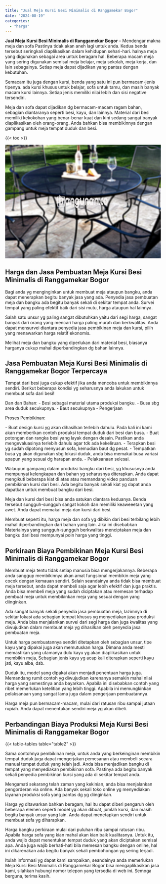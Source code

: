 ```yaml
---
title: "Jual Meja Kursi Besi Minimalis di Ranggamekar Bogor"
date: "2024-08-19"
categories: 
  - "harga"
---
```


**Jual Meja Kursi Besi Minimalis di Ranggamekar Bogor** – Mendengar makna meja dan sofa Pastinya tidak akan aneh lagi untuk anda. Kedua benda tersebut seringkali diaplikasikan dalam kehidupan sehari-hari. halnya meja yang digunakan sebagai area untuk beragam hal. Beberapa macam meja yang sering digunakan semisal meja belajar, meja sekolah, meja kerja, dan lain sebagainya. Setiap meja dapat dijadikan yang pantas dengan kebutuhan.

Semacam itu juga dengan kursi, benda yang satu ini pun bermacam-jenis tipenya. ada kursi khusus untuk belajar, sofa untuk tamu, dan masih banyak macam kursi lainnya. Setiap jenis memiliki nilai lebih dan sisi negative tersendiri.

Meja dan sofa dapat dijadikan dg bermacam-macam ragam bahan, sebagian diantaranya seperti besi, kayu, dan lainnya. Material dari besi memiliki kekokohan yang benar-benar kuat dan kini sedang sangat banyak diaplikasikan oleh orang-orang. Anda bahkan bisa membikinnya dengan gampang untuk meja tempat duduk dan besi.

{{< toc >}}

![Jual Meja Kursi Besi Minimalis di Ranggamekar Bogor](/images/jual-meja-besi-murah27.png)

## Harga dan Jasa Pembuatan Meja Kursi Besi Minimalis di Ranggamekar Bogor

Bagi anda yg menginginkan untuk membuat meja ataupun bangku, anda dapat menerapkan begitu banyak jasa yang ada. Penyedia jasa pembuatan meja dan bangku ada begitu banyak sekali di sekitar tempat anda. Survei tempat yang paling efektif baik dari sisi mutu, harga ataupun hal lainnya.

Salah satu unsur yg paling sangat dibutuhkan yaitu dari segi harga, sangat banyak dari orang yang mencari harga paling murah dan berkwalitas. Anda dapat mensurvei diantara penyedia jasa pembikinan meja dan kursi, pilih yang menawarkan harga relatif ekonomis.

Melihat meja dan bangku yang diperlukan dari material besi, biasanya harganya cukup mahal diperbandingkan dg bahan lainnya.

## Jasa Pembuatan Meja Kursi Besi Minimalis di Ranggamekar Bogor Terpercaya

Tempat dari besi juga cukup efektif jika anda mencoba untuk membikinnya sendiri. Berikut beberapa kondisi yg seharusnya anda lakukan untuk membuat sofa dari besi!

Dan dan Bahan: - Besi sebagai material utama produksi bangku. - Busa sbg area duduk secukupnya. - Baut secukupnya - Pengerjaan

Proses Pembikinan:

\- Buat design kursi yg akan dihasilkan terlebih dahulu. Pada kali ini kami akan memberikan contoh produksi tempat duduk dari besi dan busa. - Buat potongan dan rangka besi yang layak dengan desain. Pastikan anda mengevaluasinya terlebih dahulu agar tdk ada kekeliruan. - Terapkan besi yg sudah dipotong menyusun sofa, kemudian baut dg pesat. - Tempatkan busa yg akan digunakan sbg lokasi duduk, anda bisa memakai busa variasi apapun yang sesuai dg harapan anda. - Pelaksanaan selesai.

Walaupun gampang dalam produksi bangku dari besi, yg khususnya anda mempunyai kelengkapan dan bahan yg seharusnya diterapkan. Anda dapat mengikuti beberapa kiat di atas atau memandang video panduan pembikinan kursi dari besi. Ada begitu banyak sekali kiat yg dapat anda dapatkan untuk membuat bangku dari besi.

Meja dan kursi dari besi bisa anda satukan diantara keduanya. Benda tersebut sungguh-sungguh sangat kokoh dan memiliki keaweeetan yang awet. Anda dapat memakai meja dan kursi dari besi.

Membuat seperti itu, harga meja dan sofa yg dibikin dari besi terbilang lebih mahal diperbandingkan dari bahan yang lain. Jika ini disebabkan Materialnya yang sungguh-sungguh berkwalitas menciptakan meja dan bangku dari besi mempunyai poin harga yang tinggi.

## Perkiraan Biaya Pembikinan Meja Kursi Besi Minimalis di Ranggamekar Bogor

Membuat meja tentu tidak setiap manusia bisa mengerjakannya. Beberapa anda sanggup membikinnya akan amat fungsional membikin meja yang cocok dengan kemauan sendiri. Selain seandainya anda tidak bisa membuat meja tersebut, anda dapat membeli saja agar lebih efektif dan juga praktis. Anda bisa membeli meja yang sudah diciptakan atau memesan terhadap pembuat meja untuk membikinkan meja yang sesuai dengan yang diinginkan.

Ada sangat banyak sekali penyedia jasa pembuatan meja, lazimnya di sekitar lokasi ada sebagian tempat khusus yg menyediakan jasa produksi meja. Anda bisa menjalankan survei dari segi harga dan juga kwalitas yang diwujudkan dalam membuat meja yg dihasilkan oleh penyedia jasa pembuatan meja.

Untuk harga pembuatannya sendiri ditetapkan oleh sebagian unsur, tipe kayu yang dipakai juga akan memutuskan harga. Dimana anda mesti memastikan yang utamanya dulu kayu yg akan diaplikasikan untuk membikin meja, Sebagian jenis kayu yg acap kali diterapkan seperti kayu jati, kayu alba, dsb.

Duduk itu, model yang dipakai akan menjadi penentuan harga juga. Memandang rumit contoh yg diwujudkan karenanya semakin mahal nilai harga yang semestinya anda bayarkan. Apabila ini disebabkan contoh yang ribet memerlukan ketelitian yang lebih tinggi. Apabila ini memungkinkan pelaksanaan yang sangat lama juga dalam pengerjaan pembuatannya.

Harga meja pun bermacam-macam, mulai dari ratusan ribu sampai jutaan rupiah. Anda dapat menentukan sendiri meja yg akan dibeli.

## Perbandingan Biaya Produksi Meja Kursi Besi Minimalis di Ranggamekar Bogor

{{< table-tables table="table2" >}}

Sama contohnya pembikinan meja, untuk anda yang berkeinginan membikin tempat duduk juga dapat mengerjakan pemesanan atau membeli secara manual tempat duduk yang telah jadi. Anda bisa menjadikan bangku di tempat yang menyediakan pembikinan sofa. Pastinya ada begitu banyak sekali penyedia pembikinan kursi yang ada di sekitar tempat anda.

Mengamati sekarang telah zaman yang kekinian, anda bisa menjalankan pengorderan via online. Ada banyak sekali toko online yg menyediakan layanan produksi sofa yang pantas dg yg diinginkan.

Harga yg ditawarkan bahkan beragam, hal itu dapat diberi pengaruh oleh beberapa elemen seperti model yg akan dibuat, jumlah kursi, dan masih begitu banyak unsur yang lain. Anda dapat menetapkan sendiri untuk membuat sofa yg diharapkan.

Harga bangku perkiraan mulai dari puluhan ribu sampai ratusan ribu. Apabila harga sofa yang kian mahal akan kian baik kualitasnya. Untuk itu, anda wajib dapat menentukan tempat duduk yang akan diciptakan semisal apa. Anda juga wajib berhati-hati bila memesan bangku dengan online, hal ini dikarenakan ada begitu banyak sekali pembohongan yg sering terjadi.

Itulah informasi yg dapat kami sampaikan, seandainya anda memerlukan Meja Kursi Besi Minimalis di Ranggamekar Bogor bisa mengaplikasikan jasa kami, silahkan hubungi nomor telepon yang tersedia di web ini. Semoga berguna, terima kasih.
